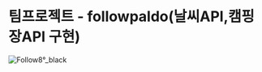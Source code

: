 # 팀프로젝트 - followpaldo(날씨API,캠핑장API 구현)



![Follow8°_black](https://github.com/followpaldo/followpaldo_project/assets/151708233/333d689f-b45a-498f-9b56-4318beda2421)

